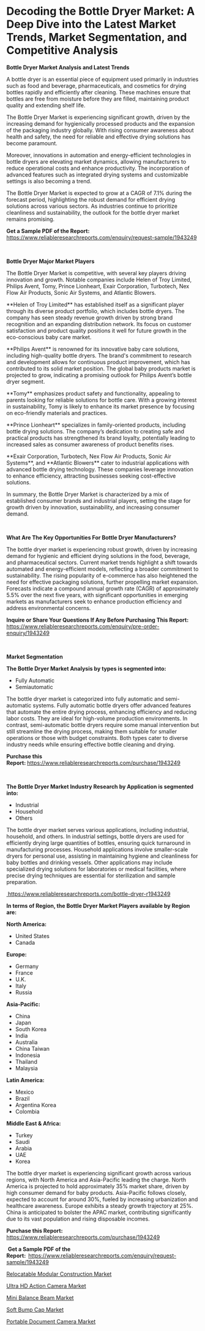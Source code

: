 <p><h1>Decoding the Bottle Dryer Market: A Deep Dive into the Latest Market Trends, Market Segmentation, and Competitive Analysis</h1></p><p><strong>Bottle Dryer Market Analysis and Latest Trends</strong></p>
<p><p>A bottle dryer is an essential piece of equipment used primarily in industries such as food and beverage, pharmaceuticals, and cosmetics for drying bottles rapidly and efficiently after cleaning. These machines ensure that bottles are free from moisture before they are filled, maintaining product quality and extending shelf life. </p><p>The Bottle Dryer Market is experiencing significant growth, driven by the increasing demand for hygienically processed products and the expansion of the packaging industry globally. With rising consumer awareness about health and safety, the need for reliable and effective drying solutions has become paramount. </p><p>Moreover, innovations in automation and energy-efficient technologies in bottle dryers are elevating market dynamics, allowing manufacturers to reduce operational costs and enhance productivity. The incorporation of advanced features such as integrated drying systems and customizable settings is also becoming a trend.</p><p>The Bottle Dryer Market is expected to grow at a CAGR of 7.1% during the forecast period, highlighting the robust demand for efficient drying solutions across various sectors. As industries continue to prioritize cleanliness and sustainability, the outlook for the bottle dryer market remains promising.</p></p>
<p><strong>Get a Sample PDF of the Report:&nbsp;</strong> <a href="https://www.reliableresearchreports.com/enquiry/request-sample/1943249?utm_campaign=32&utm_medium=2&utm_source=Github&utm_content=ia&utm_term=06022025&utm_id=bottle-dryer">https://www.reliableresearchreports.com/enquiry/request-sample/1943249</a></p>
<p>&nbsp;</p>
<p><strong>Bottle Dryer Major Market Players</strong></p>
<p><p>The Bottle Dryer Market is competitive, with several key players driving innovation and growth. Notable companies include Helen of Troy Limited, Philips Avent, Tomy, Prince Lionheart, Exair Corporation, Turbotech, Nex Flow Air Products, Sonic Air Systems, and Atlantic Blowers.</p><p>**Helen of Troy Limited** has established itself as a significant player through its diverse product portfolio, which includes bottle dryers. The company has seen steady revenue growth driven by strong brand recognition and an expanding distribution network. Its focus on customer satisfaction and product quality positions it well for future growth in the eco-conscious baby care market.</p><p>**Philips Avent** is renowned for its innovative baby care solutions, including high-quality bottle dryers. The brand's commitment to research and development allows for continuous product improvement, which has contributed to its solid market position. The global baby products market is projected to grow, indicating a promising outlook for Philips Avent’s bottle dryer segment.</p><p>**Tomy** emphasizes product safety and functionality, appealing to parents looking for reliable solutions for bottle care. With a growing interest in sustainability, Tomy is likely to enhance its market presence by focusing on eco-friendly materials and practices.</p><p>**Prince Lionheart** specializes in family-oriented products, including bottle drying solutions. The company’s dedication to creating safe and practical products has strengthened its brand loyalty, potentially leading to increased sales as consumer awareness of product benefits rises.</p><p>**Exair Corporation, Turbotech, Nex Flow Air Products, Sonic Air Systems**, and **Atlantic Blowers** cater to industrial applications with advanced bottle drying technology. These companies leverage innovation to enhance efficiency, attracting businesses seeking cost-effective solutions.</p><p>In summary, the Bottle Dryer Market is characterized by a mix of established consumer brands and industrial players, setting the stage for growth driven by innovation, sustainability, and increasing consumer demand.</p></p>
<p>&nbsp;</p>
<p><strong>What Are The Key Opportunities For Bottle Dryer Manufacturers?</strong></p>
<p><p>The bottle dryer market is experiencing robust growth, driven by increasing demand for hygienic and efficient drying solutions in the food, beverage, and pharmaceutical sectors. Current market trends highlight a shift towards automated and energy-efficient models, reflecting a broader commitment to sustainability. The rising popularity of e-commerce has also heightened the need for effective packaging solutions, further propelling market expansion. Forecasts indicate a compound annual growth rate (CAGR) of approximately 5.5% over the next five years, with significant opportunities in emerging markets as manufacturers seek to enhance production efficiency and address environmental concerns.</p></p>
<p><strong>Inquire or Share Your Questions If Any Before Purchasing This Report:</strong> <a href="https://www.reliableresearchreports.com/enquiry/pre-order-enquiry/1943249?utm_campaign=32&utm_medium=2&utm_source=Github&utm_content=ia&utm_term=06022025&utm_id=bottle-dryer">https://www.reliableresearchreports.com/enquiry/pre-order-enquiry/1943249</a></p>
<p>&nbsp;</p>
<p><strong>Market Segmentation</strong></p>
<p><strong>The Bottle Dryer Market Analysis by types is segmented into:</strong></p>
<p><ul><li>Fully Automatic</li><li>Semiautomatic</li></ul></p>
<p><p>The bottle dryer market is categorized into fully automatic and semi-automatic systems. Fully automatic bottle dryers offer advanced features that automate the entire drying process, enhancing efficiency and reducing labor costs. They are ideal for high-volume production environments. In contrast, semi-automatic bottle dryers require some manual intervention but still streamline the drying process, making them suitable for smaller operations or those with budget constraints. Both types cater to diverse industry needs while ensuring effective bottle cleaning and drying.</p></p>
<p><strong>Purchase this Report:&nbsp;</strong><a href="https://www.reliableresearchreports.com/purchase/1943249?utm_campaign=32&utm_medium=2&utm_source=Github&utm_content=ia&utm_term=06022025&utm_id=bottle-dryer">https://www.reliableresearchreports.com/purchase/1943249</a></p>
<p>&nbsp;</p>
<p><strong>The Bottle Dryer Market Industry Research by Application is segmented into:</strong></p>
<p><ul><li>Industrial</li><li>Household</li><li>Others</li></ul></p>
<p><p>The bottle dryer market serves various applications, including industrial, household, and others. In industrial settings, bottle dryers are used for efficiently drying large quantities of bottles, ensuring quick turnaround in manufacturing processes. Household applications involve smaller-scale dryers for personal use, assisting in maintaining hygiene and cleanliness for baby bottles and drinking vessels. Other applications may include specialized drying solutions for laboratories or medical facilities, where precise drying techniques are essential for sterilization and sample preparation.</p></p>
<p><a href="https://www.reliableresearchreports.com/bottle-dryer-r1943249?utm_campaign=32&utm_medium=2&utm_source=Github&utm_content=ia&utm_term=06022025&utm_id=bottle-dryer">&nbsp;https://www.reliableresearchreports.com/bottle-dryer-r1943249</a></p>
<p><strong>In terms of Region, the Bottle Dryer Market Players available by Region are:</strong></p>
<p>
    <p> <strong> North America: </strong>
        <ul>
            <li>United States</li>
            <li>Canada</li>
        </ul>
        </p> 
    <p> <strong> Europe: </strong>
        <ul>
            <li>Germany</li>
            <li>France</li>
            <li>U.K.</li>
            <li>Italy</li>
            <li>Russia</li>
        </ul>
        </p> 
    <p> <strong> Asia-Pacific: </strong>
        <ul>
            <li>China</li>
            <li>Japan</li>
            <li>South Korea</li>
            <li>India</li>
            <li>Australia</li>
            <li>China Taiwan</li>
            <li>Indonesia</li>
            <li>Thailand</li>
            <li>Malaysia</li>
        </ul>
        </p> 
    <p> <strong> Latin America: </strong>
        <ul>
            <li>Mexico</li>
            <li>Brazil</li>
            <li>Argentina Korea</li>
            <li>Colombia</li>
        </ul>
        </p> 
    <p> <strong> Middle East & Africa: </strong>
        <ul>
            <li>Turkey</li>
            <li>Saudi</li>
            <li>Arabia</li>
            <li>UAE</li>
            <li>Korea</li>
        </ul>
    </p>
    </p>
<p><p>The bottle dryer market is experiencing significant growth across various regions, with North America and Asia-Pacific leading the charge. North America is projected to hold approximately 35% market share, driven by high consumer demand for baby products. Asia-Pacific follows closely, expected to account for around 30%, fueled by increasing urbanization and healthcare awareness. Europe exhibits a steady growth trajectory at 25%. China is anticipated to bolster the APAC market, contributing significantly due to its vast population and rising disposable incomes.</p></p>
<p><strong>Purchase this Report: </strong><a href="https://www.reliableresearchreports.com/purchase/1943249?utm_campaign=32&utm_medium=2&utm_source=Github&utm_content=ia&utm_term=06022025&utm_id=bottle-dryer">https://www.reliableresearchreports.com/purchase/1943249</a></p>
<p>&nbsp;<strong>Get a Sample PDF of the Report:&nbsp;&nbsp;</strong><a href="https://www.reliableresearchreports.com/enquiry/request-sample/1943249?utm_campaign=32&utm_medium=2&utm_source=Github&utm_content=ia&utm_term=06022025&utm_id=bottle-dryer">https://www.reliableresearchreports.com/enquiry/request-sample/1943249</a></p>
<p><strong></strong></p>
<p><p><a href="https://github.com/pimanoruman/Market-Research-Report-List-1/blob/main/relocatable-modular-construction-market.md?utm_campaign=32&utm_medium=2&utm_source=Github&utm_content=ia&utm_term=06022025&utm_id=bottle-dryer">Relocatable Modular Construction Market</a></p><p><a href="https://github.com/sungbruington660/Market-Research-Report-List-1/blob/main/ultra-hd-action-camera-market.md?utm_campaign=32&utm_medium=2&utm_source=Github&utm_content=ia&utm_term=06022025&utm_id=bottle-dryer">Ultra HD Action Camera Market</a></p><p><a href="https://github.com/adyawafurber1/Market-Research-Report-List-1/blob/main/mini-balance-beam-market.md?utm_campaign=32&utm_medium=2&utm_source=Github&utm_content=ia&utm_term=06022025&utm_id=bottle-dryer">Mini Balance Beam Market</a></p><p><a href="https://github.com/bensemilia864/Market-Research-Report-List-1/blob/main/soft-bump-cap-market.md?utm_campaign=32&utm_medium=2&utm_source=Github&utm_content=ia&utm_term=06022025&utm_id=bottle-dryer">Soft Bump Cap Market</a></p><p><a href="https://github.com/arnoldannice0/Market-Research-Report-List-1/blob/main/portable-document-camera-market.md?utm_campaign=32&utm_medium=2&utm_source=Github&utm_content=ia&utm_term=06022025&utm_id=bottle-dryer">Portable Document Camera Market</a></p></p>